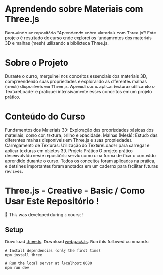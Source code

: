 
# Aprendendo sobre Materiais com Three.js
Bem-vindo ao repositório "Aprendendo sobre  Materiais com Three.js"! Este projeto é resultado do curso onde explorei os fundamentos dos materiais 3D e malhas (mesh) utilizando a biblioteca Three.js.

# Sobre o Projeto
Durante o curso, mergulhei nos conceitos essenciais dos materiais 3D, compreendendo suas propriedades e explorando as diferentes malhas (mesh) disponíveis em Three.js. Aprendi como aplicar texturas utilizando o TextureLoader e pratiquei intensivamente esses conceitos em um projeto prático.

# Conteúdo do Curso
Fundamentos dos Materiais 3D: Exploração das propriedades básicas dos materiais, como cor, textura, brilho e opacidade.
Malhas (Mesh): Estudo das diferentes malhas disponíveis em Three.js e suas propriedades.
Carregamento de Texturas: Utilização do TextureLoader para carregar e aplicar texturas em objetos 3D.
Projeto Prático
O projeto prático desenvolvido neste repositório serviu como uma forma de fixar o conteúdo aprendido durante o curso. Todos os conceitos foram aplicados na prática, e detalhes importantes foram anotados em um caderno para facilitar futuras revisões.

# Three.js - Creative - Basic / Como Usar Este Repositório !
🚧 This was developed during a course! 

## Setup
Download [three.js](https://threejs.org/).
Download [webpack.js](https://webpack.js.org/guides/installation/).
Run this followed commands:

``` powershell/terminal
# Install dependencies (only the first time)
npm install three

# Run the local server at localhost:8080
npm run dev

